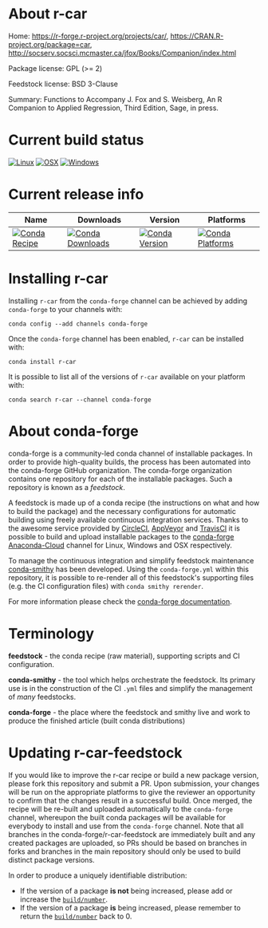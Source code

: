 About r-car
===========

Home: https://r-forge.r-project.org/projects/car/, https://CRAN.R-project.org/package=car, http://socserv.socsci.mcmaster.ca/jfox/Books/Companion/index.html

Package license: GPL (>= 2)

Feedstock license: BSD 3-Clause

Summary:  Functions to Accompany J. Fox and S. Weisberg,  An R Companion to Applied Regression, Third Edition, Sage, in press.



Current build status
====================

[![Linux](https://img.shields.io/circleci/project/github/conda-forge/r-car-feedstock/master.svg?label=Linux)](https://circleci.com/gh/conda-forge/r-car-feedstock)
[![OSX](https://img.shields.io/travis/conda-forge/r-car-feedstock/master.svg?label=macOS)](https://travis-ci.org/conda-forge/r-car-feedstock)
[![Windows](https://img.shields.io/appveyor/ci/conda-forge/r-car-feedstock/master.svg?label=Windows)](https://ci.appveyor.com/project/conda-forge/r-car-feedstock/branch/master)

Current release info
====================

| Name | Downloads | Version | Platforms |
| --- | --- | --- | --- |
| [![Conda Recipe](https://img.shields.io/badge/recipe-r--car-green.svg)](https://anaconda.org/conda-forge/r-car) | [![Conda Downloads](https://img.shields.io/conda/dn/conda-forge/r-car.svg)](https://anaconda.org/conda-forge/r-car) | [![Conda Version](https://img.shields.io/conda/vn/conda-forge/r-car.svg)](https://anaconda.org/conda-forge/r-car) | [![Conda Platforms](https://img.shields.io/conda/pn/conda-forge/r-car.svg)](https://anaconda.org/conda-forge/r-car) |

Installing r-car
================

Installing `r-car` from the `conda-forge` channel can be achieved by adding `conda-forge` to your channels with:

```
conda config --add channels conda-forge
```

Once the `conda-forge` channel has been enabled, `r-car` can be installed with:

```
conda install r-car
```

It is possible to list all of the versions of `r-car` available on your platform with:

```
conda search r-car --channel conda-forge
```


About conda-forge
=================

conda-forge is a community-led conda channel of installable packages.
In order to provide high-quality builds, the process has been automated into the
conda-forge GitHub organization. The conda-forge organization contains one repository
for each of the installable packages. Such a repository is known as a *feedstock*.

A feedstock is made up of a conda recipe (the instructions on what and how to build
the package) and the necessary configurations for automatic building using freely
available continuous integration services. Thanks to the awesome service provided by
[CircleCI](https://circleci.com/), [AppVeyor](https://www.appveyor.com/)
and [TravisCI](https://travis-ci.org/) it is possible to build and upload installable
packages to the [conda-forge](https://anaconda.org/conda-forge)
[Anaconda-Cloud](https://anaconda.org/) channel for Linux, Windows and OSX respectively.

To manage the continuous integration and simplify feedstock maintenance
[conda-smithy](https://github.com/conda-forge/conda-smithy) has been developed.
Using the ``conda-forge.yml`` within this repository, it is possible to re-render all of
this feedstock's supporting files (e.g. the CI configuration files) with ``conda smithy rerender``.

For more information please check the [conda-forge documentation](https://conda-forge.org/docs/).

Terminology
===========

**feedstock** - the conda recipe (raw material), supporting scripts and CI configuration.

**conda-smithy** - the tool which helps orchestrate the feedstock.
                   Its primary use is in the construction of the CI ``.yml`` files
                   and simplify the management of *many* feedstocks.

**conda-forge** - the place where the feedstock and smithy live and work to
                  produce the finished article (built conda distributions)


Updating r-car-feedstock
========================

If you would like to improve the r-car recipe or build a new
package version, please fork this repository and submit a PR. Upon submission,
your changes will be run on the appropriate platforms to give the reviewer an
opportunity to confirm that the changes result in a successful build. Once
merged, the recipe will be re-built and uploaded automatically to the
`conda-forge` channel, whereupon the built conda packages will be available for
everybody to install and use from the `conda-forge` channel.
Note that all branches in the conda-forge/r-car-feedstock are
immediately built and any created packages are uploaded, so PRs should be based
on branches in forks and branches in the main repository should only be used to
build distinct package versions.

In order to produce a uniquely identifiable distribution:
 * If the version of a package **is not** being increased, please add or increase
   the [``build/number``](https://conda.io/docs/user-guide/tasks/build-packages/define-metadata.html#build-number-and-string).
 * If the version of a package **is** being increased, please remember to return
   the [``build/number``](https://conda.io/docs/user-guide/tasks/build-packages/define-metadata.html#build-number-and-string)
   back to 0.
